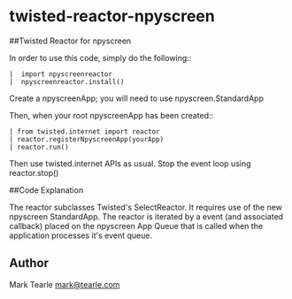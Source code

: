 # twisted-reactor-npyscreen

##Twisted Reactor for npyscreen

In order to use this code, simply do the following::

    |  import npyscreenreactor
    |  npyscreenreactor.install()

Create a npyscreenApp; you will need to use npyscreen.StandardApp

Then, when your root npyscreenApp has been created::

    | from twisted.internet import reactor
    | reactor.registerNpyscreenApp(yourApp)
    | reactor.run()

Then use twisted.internet APIs as usual. 
Stop the event loop using reactor.stop()

##Code Explanation

The reactor subclasses Twisted's SelectReactor.  It requires use of
the new npyscreen StandardApp.  The reactor is iterated by a event 
(and associated callback) placed on the npyscreen App Queue that is called 
when the application processes it's event queue.

## Author

Mark Tearle <mark@tearle.com>
